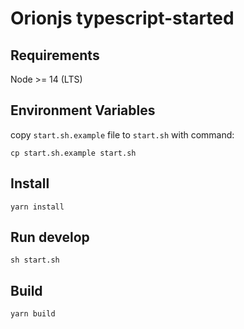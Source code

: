 # Orionjs typescript-started

## Requirements

Node >= 14 (LTS)

## Environment Variables

copy `start.sh.example` file to `start.sh` with command:

```
cp start.sh.example start.sh
```

## Install

```
yarn install
```

## Run develop

```cli
sh start.sh
```

## Build

```cli
yarn build
```
